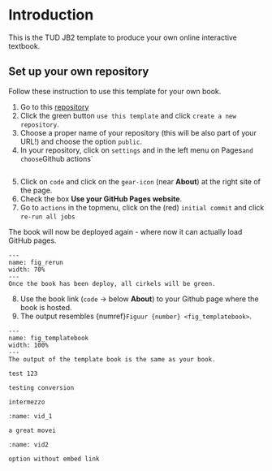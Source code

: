# Introduction

This is the TUD JB2 template to produce your own online interactive textbook. 

## Set up your own repository
Follow these instruction to use this template for your own book.

1. Go to this [repository](https://github.com/TUD-JB-Templates/JB2/template.git)
2. Click the green button `use this template` and click `create a new repository`.
3. Choose a proper name of your repository (this will be also part of your URL!) and choose the option `public`.
4. In your repository, click on `settings` and in the left menu on Pages` and choose `Github actions`

``` {figure} ../Figures/set_up_pages.png
```

5. Click on `code` and click on the `gear-icon` (near **About**) at the right site of the page. 
6. Check the box **Use your GitHub Pages website**.
7. Go to `actions` in the topmenu, click on the (red) `initial commit` and click `re-run all jobs`

The book will now be deployed again - where now it can actually load GitHub pages. 

```{figure} ../Figures/rerunjobs.PNG
---
name: fig_rerun
width: 70%
---
Once the book has been deploy, all cirkels will be green.
```

8. Use the book link  (`code` $\rightarrow$ below **About**) to your Github page where the book is hosted.
9. The output resembles {numref}`Figuur {number} <fig_templatebook>`.

``` {figure} ../Figures/templateboekoutput.PNG
---
name: fig_templatebook
width: 100%
---
The output of the template book is the same as your book.
```

<!-- 
```{experiment} 123
admonitions are cool
``` 
-->





```{exercise} Testing
test 123
``` 

```{example} Here is an example
testing conversion
```

```{intermezzo} And an intermezzo
intermezzo
```

```{iframe} https://www.youtube.com/embed/oL4-ipL62pQ?si=3G_VbzWoJ2cFF_A3
:name: vid_1

a great movei
```



```{iframe} https://www.youtube.com/watch?v=oL4-ipL62pQ&t
:name: vid2

option without embed link
```
